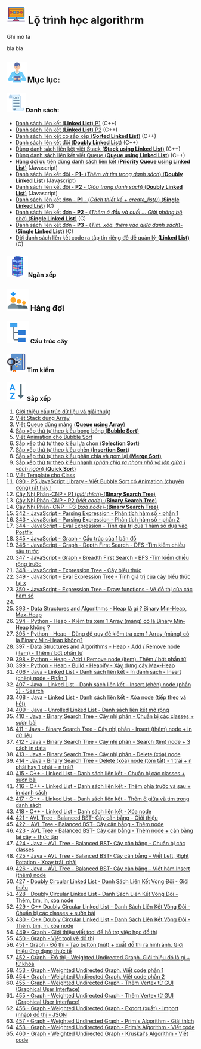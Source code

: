 # <img src="https://raw.githubusercontent.com/Zenfection/Image/master/2020/09/29-13-21-10-Algorithm.png" title="" alt="Algorithm.png" width="50"> Lộ trình học algorithrm

Ghi mô tả

bla bla 

## <img src="https://raw.githubusercontent.com/Zenfection/Image/master/2020/09/29-13-23-04-Idealist%20Male.png" title="" alt="Idealist Male.png" width="55">Mục lục:

### <img src="https://raw.githubusercontent.com/Zenfection/Image/master/2020/09/29-13-22-23-SHOPING%20LIST.png" title="" alt="SHOPING LIST.png" width="51">Danh sách:

- [Danh sách liên kết (**Linked List**) P1](https://youtu.be/EVII_HjoEtE?list=PLiNjao7yG415_e_HWvIPNQukir3Jlgjya) (C++)
- [Danh sách liên kết (**Linked List**) P2](https://youtu.be/_bOIuI2MUPE?list=PLiNjao7yG415_e_HWvIPNQukir3Jlgjya) (C++)
- [Danh sách liên kết có sắp xếp (**Sorted Linked List**)](https://youtu.be/8S85dNU68_M?list=PLiNjao7yG415_e_HWvIPNQukir3Jlgjya) (C++)
- [Danh sách liên kết đôi (**Doubly Linked List**)](https://youtu.be/lVAHcJr1I4U?list=PLiNjao7yG415_e_HWvIPNQukir3Jlgjya) (C++)
- [Dùng danh sách liên kết viết Stack (**Stack using Linked List**)](https://youtu.be/DvRWR1EZRfo?list=PLiNjao7yG415_e_HWvIPNQukir3Jlgjya) (C++)
- [Dùng danh sách liên kết viết Queue (**Queue using Linked List**)](https://youtu.be/WywRUxUsq_U?list=PLiNjao7yG415_e_HWvIPNQukir3Jlgjya) (C++)
- [Hàng đợi ưu tiên dùng danh sách liên kết (**Priority Queue using Linked List**)](https://youtu.be/dtCgSjbSrYs?list=PLiNjao7yG415_e_HWvIPNQukir3Jlgjya) (Javascript)
- [Danh sách liên kết đôi - **P1**- (*Thêm và tìm trong danh sách*) (**Doubly Linked List**)](https://youtu.be/CaE-NuYV6ao?list=PLiNjao7yG415_e_HWvIPNQukir3Jlgjya) (Javascript)
- [Danh sách liên kết đôi - **P2** - (*Xóa trong danh sách*) (**Doubly Linked List**)](https://youtu.be/EW_dNBDdSk0?list=PLiNjao7yG415_e_HWvIPNQukir3Jlgjya) (Javascript)
- [Danh sách liên kết đơn - **P1** - (*Cách thiết kế + create_list()*) (**Single Linked List**)](https://youtu.be/6hlgYjJCp8s?list=PLiNjao7yG415_e_HWvIPNQukir3Jlgjya) (C)
- [Danh sách liên kết đơn - **P2** - (*Thêm ở đầu và cuối ... Giải phóng bộ nhớ*) (**Single Linked List**)](https://youtu.be/WaFU73Nytms?list=PLiNjao7yG415_e_HWvIPNQukir3Jlgjya) (C)
- [Danh sách liên kết đơn - **P3** - (*Tìm, xóa, thêm vào giữa danh sách*)-**(Single Linked List)**](https://youtu.be/OPL7fPifpAE?list=PLiNjao7yG415_e_HWvIPNQukir3Jlgjya) (C)
- [Dời danh sách liên kết code ra tập tin riêng để dễ quản lý-**(Linked List)**](https://youtu.be/QW_XhrnnTUw?list=PLiNjao7yG415_e_HWvIPNQukir3Jlgjya) (C)

### <img src="https://raw.githubusercontent.com/Zenfection/Image/master/2020/09/29-13-27-26-Block%20Stacking%20Tower.png" title="" alt="Block Stacking Tower.png" width="57">Ngăn xếp

## <img src="https://raw.githubusercontent.com/Zenfection/Image/master/2020/09/29-13-28-33-icons8-joining_queue.png" title="" alt="icons8-joining_queue.png" width="58"> Hàng đợi

### <img src="https://raw.githubusercontent.com/Zenfection/Image/master/2020/09/29-13-29-32-icons8-tree_structure.png" title="" alt="icons8-tree_structure.png" width="59"> Cấu trúc cây

### <img title="" src="https://raw.githubusercontent.com/Zenfection/Image/master/2020/09/29-13-31-30-Search%20OF%20Knowledge.png" alt="Search OF Knowledge.png" width="50"> Tìm kiếm

### <img title="" src="https://raw.githubusercontent.com/Zenfection/Image/master/2020/09/29-13-32-19-icons8-alphabetical_sorting.png" alt="icons8-alphabetical_sorting.png" width="50"> Sắp xếp

1. [Giới thiệu cấu trúc dữ liệu và giải thuật](https://youtu.be/UH4jTHZfJvI?list=PLiNjao7yG415_e_HWvIPNQukir3Jlgjya)
2. [Viết Stack dùng Array](https://youtu.be/xgiRBPpkQxA?list=PLiNjao7yG415_e_HWvIPNQukir3Jlgjya)
3. [Viết Queue dùng mảng (**Queue using Array**)](https://youtu.be/MdPbrrubros?list=PLiNjao7yG415_e_HWvIPNQukir3Jlgjya)
4. [Sắp xếp thứ tự theo kiểu bong bóng (**Bubble Sort**)](https://youtu.be/YpVsaadNah8?list=PLiNjao7yG415_e_HWvIPNQukir3Jlgjya)
5. [Viết Animation cho Bubble Sort](https://youtu.be/6XjZ17jcBJQ?list=PLiNjao7yG415_e_HWvIPNQukir3Jlgjya)
6. [Sắp xếp thứ tự theo kiểu lựa chọn (**Selection Sort**)](https://youtu.be/-IJ2dQvRQZQ?list=PLiNjao7yG415_e_HWvIPNQukir3Jlgjya)
7. [Sắp xếp thứ tự theo kiểu chèn (**Insertion Sort**)](https://youtu.be/_xpeq3FFxzk?list=PLiNjao7yG415_e_HWvIPNQukir3Jlgjya)
8. [Sắp xếp thứ tự theo kiểu phân chia và gom lại (**Merge Sort**)](https://youtu.be/OKzmuodX7Ko?list=PLiNjao7yG415_e_HWvIPNQukir3Jlgjya)
9. [Sắp xếp thứ tự theo kiểu nhanh (*phân chia ra nhóm nhỏ và lớn giữa 1 vách ngăn*) (**Quick Sort**)](https://youtu.be/6aQpp9q-VaE?list=PLiNjao7yG415_e_HWvIPNQukir3Jlgjya)
10. [Viết Template cho Class](https://youtu.be/uifNawl9ErM?list=PLiNjao7yG415_e_HWvIPNQukir3Jlgjya)
11. [090 - P5 JavaScript Library - Viết Bubble Sort có Animation (chuyển động) rất hay !](https://youtu.be/QQPx2Ju5U-k?list=PLiNjao7yG415_e_HWvIPNQukir3Jlgjya)
12. [Cây Nhị Phân-CNP - P1 (*giải thích*)-(**Binary Search Tree**)](https://youtu.be/x7rtbrdSPFg?list=PLiNjao7yG415_e_HWvIPNQukir3Jlgjya)
13. [Cây Nhị Phân-CNP - P2 (*viết code*)-(**Binary Search Tree**)](https://youtu.be/bhAUpVrGeJA?list=PLiNjao7yG415_e_HWvIPNQukir3Jlgjya)
14. [Cây Nhị Phân- CNP - P3 (*xóa node*)-(**Binary Search Tree**)](https://youtu.be/ee3GGDVxYhU?list=PLiNjao7yG415_e_HWvIPNQukir3Jlgjya)
15. [342 - JavaScript - Parsing Expression - Phân tích hàm số - phần 1](https://youtu.be/bIKI6WJBua8?list=PLiNjao7yG415_e_HWvIPNQukir3Jlgjya)
16. [343 - JavaScript - Parsing Expression - Phân tích hàm số - phần 2](https://youtu.be/4kxBI43W8K4?list=PLiNjao7yG415_e_HWvIPNQukir3Jlgjya)
17. [344 - JavaScript - Eval Expression - Tính giá trị của 1 hàm số dựa vào Postfix](https://youtu.be/M4fEZmpxg_0?list=PLiNjao7yG415_e_HWvIPNQukir3Jlgjya)
18. [345 - JavaScript - Graph - Cấu trúc của 1 bản đồ](https://youtu.be/3cFvr84Q6hE?list=PLiNjao7yG415_e_HWvIPNQukir3Jlgjya)
19. [346 - JavaScript - Graph - Depth First Search - DFS -Tìm kiếm chiều sâu trước](https://youtu.be/xlaU8BoCTuk?list=PLiNjao7yG415_e_HWvIPNQukir3Jlgjya)
20. [347 - JavaScript - Graph - Breadth First Search - BFS -Tìm kiếm chiều rộng trước](https://www.youtube.com/watch?v=qznOnRIOemk&list=PLiNjao7yG415_e_HWvIPNQukir3Jlgjya&index=26)
21. [348 - JavaScript - Expression Tree - Cây biểu thức](https://youtu.be/B1Y-M08i5xo?list=PLiNjao7yG415_e_HWvIPNQukir3Jlgjya)
22. [349 - JavaScript - Eval Expression Tree - Tính giá trị của cây biểu thức tại x](https://youtu.be/UB71n0VOPL4?list=PLiNjao7yG415_e_HWvIPNQukir3Jlgjya)
23. [350 - JavaScript - Expression Tree - Draw functions - Vẽ đồ thị của các hàm số](https://youtu.be/7LrHApkf73c?list=PLiNjao7yG415_e_HWvIPNQukir3Jlgjya)
24. 
25. [393 - Data Structures and Algorithms - Heap là gì ? Binary Min-Heap, Max-Heap](https://youtu.be/w9T4AQVPg60?list=PLiNjao7yG415_e_HWvIPNQukir3Jlgjya)
26. [394 - Python - Heap - Kiểm tra xem 1 Array (mảng) có là Binary Min-Heap không ?](https://youtu.be/Yc-m6EVjMkE?list=PLiNjao7yG415_e_HWvIPNQukir3Jlgjya)
27. [395 - Python - Heap - Dùng đệ quy để kiểm tra xem 1 Array (mảng) có là Binary Min-Heap không?](https://youtu.be/zrglRQmISI8?list=PLiNjao7yG415_e_HWvIPNQukir3Jlgjya)
28. [397 - Data Structures and Algorithms - Heap - Add / Remove node (item) - Thêm / bớt phần tử](https://youtu.be/uxfsiPB6FH4?list=PLiNjao7yG415_e_HWvIPNQukir3Jlgjya)
29. [398 - Python - Heap - Add / Remove node (item). Thêm / bớt phần tử](https://youtu.be/eZKjGsPZIEo?list=PLiNjao7yG415_e_HWvIPNQukir3Jlgjya)
30. [399 - Python - Heap - Build - Heapify - Xây dựng cây Max-Heap](https://youtu.be/Mnj2v3AcCkc?list=PLiNjao7yG415_e_HWvIPNQukir3Jlgjya)
31. [406 - Java - Linked List - Danh sách liên kết - In danh sách - Insert (chèn) node - Phần 1](https://youtu.be/3GjxugVTQRc?list=PLiNjao7yG415_e_HWvIPNQukir3Jlgjya)
32. [407 - Java - Linked List - Danh sách liên kết - Insert (chèn) node (phần 2) - Search](https://youtu.be/YLIzVskVvhk?list=PLiNjao7yG415_e_HWvIPNQukir3Jlgjya)
33. [408 - Java - Linked List - Danh sách liên kết - Xóa node (tiếp theo và hết)](https://youtu.be/dhkBQdJIRPo?list=PLiNjao7yG415_e_HWvIPNQukir3Jlgjya)
34. [409 - Java - Unrolled Linked List - Danh sách liên kết mở rộng](https://youtu.be/xKX1PEBHlao?list=PLiNjao7yG415_e_HWvIPNQukir3Jlgjya)
35. [410 - Java - Binary Search Tree - Cây nhị phân - Chuẩn bị các classes + sườn bài](https://youtu.be/yqsaAu6225Y?list=PLiNjao7yG415_e_HWvIPNQukir3Jlgjya)
36. [411 - Java - Binary Search Tree - Cây nhị phân - Insert (thêm) node + in dữ liệu](https://youtu.be/DsepJQV8nCk?list=PLiNjao7yG415_e_HWvIPNQukir3Jlgjya)
37. [412 - Java - Binary Search Tree - Cây nhị phân - Search (tìm) node + 3 cách in data](https://youtu.be/De_ijgTEFzw?list=PLiNjao7yG415_e_HWvIPNQukir3Jlgjya)
38. [413 - Java - Binary Search Tree - Cây nhị phân - Delete (xóa) node](https://youtu.be/a7Rxs45hyHI?list=PLiNjao7yG415_e_HWvIPNQukir3Jlgjya)
39. [414 - Java - Binary Search Tree - Delete (xóa) node (tóm tắt) - 1 trái + n phải hay 1 phải + n trái?](https://youtu.be/cziYVgL511E?list=PLiNjao7yG415_e_HWvIPNQukir3Jlgjya)
40. [415 - C++ - Linked List - Danh sách liên kết - Chuẩn bị các classes + sườn bài](https://youtu.be/owt3XtEmp-c?list=PLiNjao7yG415_e_HWvIPNQukir3Jlgjya)
41. [416 - C++ - Linked List - Danh sách liên kết - Thêm phía trước và sau + in danh sách](https://youtu.be/chByd7V6oG8?list=PLiNjao7yG415_e_HWvIPNQukir3Jlgjya)
42. [417 - C++ - Linked List - Danh sách liên kết - Thêm ở giữa và tìm trong danh sách](https://www.youtube.com/watch?v=LerTqMMtceo&list=PLiNjao7yG415_e_HWvIPNQukir3Jlgjya)
43. [418 - C++ - Linked List - Danh sách liên kết - Xóa node](https://www.youtube.com/watch?v=fNTTDsM_73c&list=PLiNjao7yG415_e_HWvIPNQukir3Jlgjya)
44. [421 - AVL Tree - Balanced BST- Cây cân bằng - Giới thiệu](https://www.youtube.com/watch?v=9ugeiIJFGt0&list=PLiNjao7yG415_e_HWvIPNQukir3Jlgjya)
45. [422 - AVL Tree - Balanced BST- Cây cân bằng - Thêm node](https://www.youtube.com/watch?v=aSfdyWWID9w&list=PLiNjao7yG415_e_HWvIPNQukir3Jlgjya)
46. [423 - AVL Tree - Balanced BST- Cây cân bằng - Thêm node + cân bằng lại cây + thực tập](https://www.youtube.com/watch?v=gfdHpazwiaA&list=PLiNjao7yG415_e_HWvIPNQukir3Jlgjya)
47. [424 - Java - AVL Tree - Balanced BST- Cây cân bằng - Chuẩn bị các classes](https://www.youtube.com/watch?v=a6UaLK5OlRk&list=PLiNjao7yG415_e_HWvIPNQukir3Jlgjya)
48. [425 - Java - AVL Tree - Balanced BST- Cây cân bằng - Viết Left, Right Rotation - Xoay trái, phải](https://www.youtube.com/watch?v=EArmT99aijk&list=PLiNjao7yG415_e_HWvIPNQukir3Jlgjya)
49. [426 - Java - AVL Tree - Balanced BST- Cây cân bằng - Viết hàm Insert (thêm) node](https://www.youtube.com/watch?v=QCXe0fgvAhM&list=PLiNjao7yG415_e_HWvIPNQukir3Jlgjya)
50. [427 - Doubly Circular Linked List - Danh Sách Liên Kết Vòng Đôi - Giới thiệu](https://www.youtube.com/watch?v=ZranhzxHUmo&list=PLiNjao7yG415_e_HWvIPNQukir3Jlgjya)
51. [428 - Doubly Circular Linked List - Danh Sách Liên Kết Vòng Đôi - Thêm, tìm, in, xóa node](https://www.youtube.com/watch?v=f3WiPYdAfLY&list=PLiNjao7yG415_e_HWvIPNQukir3Jlgjya)
52. [429 - C++ Doubly Circular Linked List - Danh Sách Liên Kết Vòng Đôi -Chuẩn bị các classes + sườn bài](https://www.youtube.com/watch?v=WIlKSLR8JEc&list=PLiNjao7yG415_e_HWvIPNQukir3Jlgjya)
53. [430 - C++ Doubly Circular Linked List - Danh Sách Liên Kết Vòng Đôi - Thêm, tìm, in, xóa node](https://www.youtube.com/watch?v=ULHOJXrA7BI&list=PLiNjao7yG415_e_HWvIPNQukir3Jlgjya)
54. [449 - Graph - Giới thiệu viết tool để hỗ trợ việc học đồ thị](https://www.youtube.com/watch?v=XtvhCMak-hk&list=PLiNjao7yG415_e_HWvIPNQukir3Jlgjya)
55. [450 - Graph - Viết tool vẽ đồ thị](https://www.youtube.com/watch?v=KQwZ8k9bgaQ&list=PLiNjao7yG415_e_HWvIPNQukir3Jlgjya)
56. [451 - Graph - Đồ thị - Tạo button (nút) + xuất đồ thị ra hình ảnh. Giới thiệu ứng dụng thực tế](https://www.youtube.com/watch?v=fin4PkH_v_M&list=PLiNjao7yG415_e_HWvIPNQukir3Jlgjya)
57. [452 - Graph - Đồ thị - Weighted Undirected Graph. Giới thiệu đó là gì + từ khóa](https://www.youtube.com/watch?v=unN_t1lzArQ&list=PLiNjao7yG415_e_HWvIPNQukir3Jlgjya)
58. [453 - Graph - Weighted Undirected Graph. Viết code phần 1](https://www.youtube.com/watch?v=FFWXH8cNVG8&list=PLiNjao7yG415_e_HWvIPNQukir3Jlgjya)
59. [454 - Graph - Weighted Undirected Graph. Viết code phần 2](https://www.youtube.com/watch?v=8OZGzbYVHoI&list=PLiNjao7yG415_e_HWvIPNQukir3Jlgjya)
60. [455 - Graph - Weighted Undirected Graph - Thêm Vertex từ GUI (Graphical User Interface)](https://www.youtube.com/watch?v=Wsq-2M5xKCg&list=PLiNjao7yG415_e_HWvIPNQukir3Jlgjya)
61. [455 - Graph - Weighted Undirected Graph - Thêm Vertex từ GUI (Graphical User Interface)](https://www.youtube.com/watch?v=Wsq-2M5xKCg&list=PLiNjao7yG415_e_HWvIPNQukir3Jlgjya)
62. [456 - Graph - Weighted Undirected Graph - Export (xuất) - Import (nhập) đồ thị - JSON](https://www.youtube.com/watch?v=Y9ydU4DaJmI&list=PLiNjao7yG415_e_HWvIPNQukir3Jlgjya)
63. [457 - Graph - Weighted Undirected Graph - Prim&#39;s Algorithm - Giải thích](https://www.youtube.com/watch?v=An664Oi6G9c&list=PLiNjao7yG415_e_HWvIPNQukir3Jlgjya)
64. [458 - Graph - Weighted Undirected Graph - Prim&#39;s Algorithm - Viết code](https://www.youtube.com/watch?v=jswAE_GJchI&list=PLiNjao7yG415_e_HWvIPNQukir3Jlgjya)
65. [460 - Graph - Weighted Undirected Graph - Kruskal&#39;s Algorithm - Viết code](https://www.youtube.com/watch?v=LbHvF8TR6G8&list=PLiNjao7yG415_e_HWvIPNQukir3Jlgjya)
